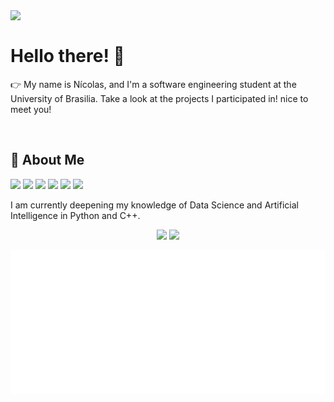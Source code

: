 <div>
  <img width="220" align="left" 
       src="https://pbs.twimg.com/profile_images/1420861156156231684/MratLgXD_400x400.png"/>
  <br>
  <h1>Hello there! 👋</h1>
  <p>
    👉 My name is Nícolas, and I'm a software engineering student at the University of Brasilia. Take a look at the projects I participated in! nice to meet you! 
  </p>
</div>
</br>

## 🤝 About Me

![](https://img.shields.io/badge/Language-Python-01CDAA)   ![](https://img.shields.io/badge/Language-C++-98EDF0)
![](https://img.shields.io/badge/Language-JS-FDE6BC)     ![](https://img.shields.io/badge/OS-Windows-DE5BB9)   ![](https://img.shields.io/badge/OS-Debian-9885E1)      ![](https://img.shields.io/badge/Back-End-Github-FFE4D9)

<p>
  I am currently deepening my knowledge of Data Science and Artificial Intelligence in Python and C++.
</p>

<div align="center">
  <img height="180em" src="https://github-readme-stats.vercel.app/api?username=Nicolas-Roberto&show_icons=true&theme=dracula&include_all_commits=true&count_private=true&cache_seconds=1800"/>
  <img height="180em" src="https://github-readme-stats.vercel.app/api/top-langs/?username=Nicolas-Roberto&layout=compact&langs_count=7&theme=dracula&cache_seconds=1800"/>
</div>
  
<p align="center">
  <img src="https://raw.githubusercontent.com/Nicolas-Roberto/Nicolas-Roberto/main/github-metrics.svg" />
</p>

